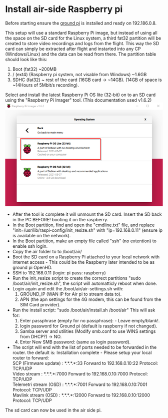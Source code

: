 # Install air-side Raspberry pi

Before starting ensure the [ground pi](https://github.com/KenLagoni/OpenHD-LTE/tree/main/ground-OpenHD) is installed and ready on 192.186.0.8.

This setup will use a standard Raspberry Pi image, but instead of using all the space on the SD card for the Linux system, a third fat32 partition will be created to store video recordings and logs from the flight. This way the SD card can simply be extracted after flight and instarted into any CP (Windows/Linux) and the data can be read from there.
The partition table should look like this:
1. Boot (fat32) ~200MB
2. / (ext4) (Raspberry pi system, not visable from Windows) ~1.6GB
3. SDHC (fat32) ~ rest of the card (16GB card -> ~14GB). (14GB of space is ~14Hours of 5Mbit/s recording).

Select and install the latest Raspberry Pi OS lite (32-bit) on to an SD card using the "Raspberry Pi Imager" tool. (This documentation used v1.6.2)\
![Ground-side setup1](images/ground-install-image_writer.png)
- After the tool is complete it will unmount the SD card. Insert the SD back in the PC BEFORE! booting it on the raspberry.
- In the Boot partition, find and open the "cmdline.txt" file, and replace "init=/usr/lib/raspi-config/init_resize.sh" with "ip=192.168.0.11" (ensure ip is available on the network).
- In the Boot partition, make an empty file called "ssh" (no extention) to enable ssh login.
- Copy the air folder to to /boot/air/ 
- Boot the SD card on a Raspberry Pi attached to your local network with internet access - This could be the Raspberry later intended to be as ground pi OpenHD.
- SSH to 192.168.0.11 (login: pi pass: raspberry) 
- Run the init_resize script to create the correct partitions "sudo /boot/air/init_resize.sh", the script will automatticly reboot when done.
- Login again and edit the /boot/air/air-settings.sh with:
	1. GROUND_IP (WAN IP for Air pi to stream data to).
	2. APN (the apn settings for the 4G modem, this can be found from the SIM Card provider).
- Run the install script: "sudo /boot/air/install.sh /boot/air" This will ask for:
	1. Enter passphrase (empty for no passphrase): - Leave empty/blank!.
	2. login password for Ground pi (default is raspberry if not changed).
	3. Samba server and utilities (Modify smb.conf to use WINS settings from DHCP?) -> NO.
	4. Enter New SMB password: (same as login password).
- The script will end with the list of ports needed to be forwarded in the router. the default is:
Installation complete - Please setup your local router to forward:\
SCP (Firmware update)     : \*.\*\.\*.\*:33    Forward to 192.168.0.10:22    Protocol: TCP/UDP\
Video stream             : \*.\*.\*.\*:7000  Forward to 192.168.0.10:7000  Protocol: TCP/UDP\
Telemetri stream (OSD)    : \*.\*.\*.\*:7001  Forward to 192.168.0.10:7001  Protocol: TCP/UDP\
Mavlink stream (OSD)      : \*.\*.\*.\*:12000 Forward to 192.168.0.10:12000 Protocol: TCP/UDP

The sd card can now be used in the air side pi.
